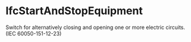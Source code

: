 IfcStartAndStopEquipment
========================
Switch for alternatively closing and opening one or more electric
circuits.(IEC 60050-151-12-23)


